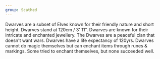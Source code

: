 ```yaml
---
group: Scathed
---
```

Dwarves are a subset of Elves known for their friendly nature and short height. Dwarves stand at 120cm / 3' 11". Dwarves are known for their intricate and enchanted jewellery. The Dwarves are a peaceful clan that doesn't want wars. Dwarves have a life expectancy of 120yrs. Dwarves cannot do magic themselves but can enchant items through runes & markings. Some tried to enchant themselves, but none succeeded well.
